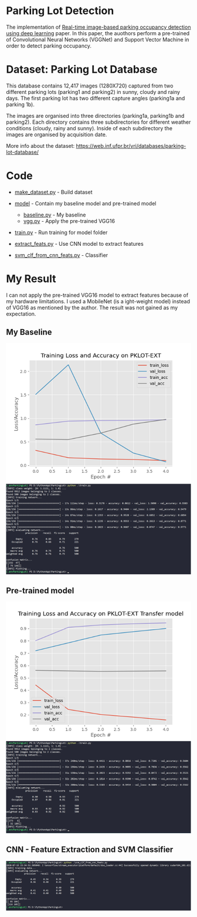 # Parking Lot Detection

The implementation of [Real-time image-based parking occupancy detection using deep learning](http://ceur-ws.org/Vol-2087/paper5.pdf) paper. In this paper, the auothors perform a pre-trained of Convolutional Neural Networks (VGGNet) and Support Vector Machine in order to detect parking occupancy.

# Dataset: Parking Lot Database

This database contains 12,417 images (1280X720) captured from two different parking lots (parking1 and parking2) in sunny, cloudy and rainy days. The first parking lot has two different capture angles (parking1a and parking 1b).

The images are organised into three directories (parking1a, parking1b and parking2). Each directory contains three subdirectories for different weather conditions (cloudy, rainy and sunny). Inside of each subdirectory the images are organised by acquisition date.

More info about the dataset: https://web.inf.ufpr.br/vri/databases/parking-lot-database/

# Code

* [make_dataset.py](./make_dataset.py) - Build dataset

* [model](./model) - Contain my baseline model and pre-trained model
  * [baseline.py](./model/baseline.py) - My baseline
  * [vgg.py](./model/vgg.py) - Apply the pre-trained VGG16
* [train.py](./train.py) - Run training for model folder
* [extract_feats.py](./extract_feats.py) - Use CNN model to extract features
* [svm_clf_from_cnn_feats.py](./svm_clf_from_cnn_feats.py) - Classifier

# My Result

I can not apply the pre-trained VGG16 model to extract features because of my hardware limitations. I used a MobileNet (is a ight-weight model) instead of VGG16 as mentioned by the author. The result was not gained as my expectation. 

## My Baseline

![baseline](/imgs/baseline.png)
![baseline](/imgs/baseline_result.png)

## Pre-trained model

![Pre-trained](/imgs/transfer.png)
![Pre-trained](/imgs/vgg_result.png)

## CNN - Feature Extraction and SVM Classifier

![cnn-feats-svm-clf](/imgs/svm.png)
